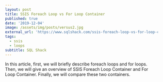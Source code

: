 ```yaml
---
layout: post
title: SSIS Foreach Loop vs For Loop Container
published: true
date: '2019-12-04'
image: /assets/img/posts/versus2.jpg
external_url: 'https://www.sqlshack.com/ssis-foreach-loop-vs-for-loop-container/'
tags:
  - ssis
  - loops
subtitle: SQL Shack
---
```

In this article, first, we will briefly describe foreach loops and for loops. Then, we will give an overview of SSIS Foreach Loop Container and For Loop Container. Finally, we will compare these two containers.
